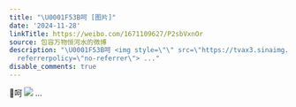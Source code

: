 ```yaml
---
title: "\U0001F53B呵 [图片]"
date: '2024-11-28'
linkTitle: https://weibo.com/1671109627/P2sbVxnOr
source: 包容万物恒河水的微博
description: "\U0001F53B呵 <img style=\"\" src=\"https://tvax3.sinaimg.cn/large/639b1bfbly1hw2fww2jsej20f30iw79z.jpg\"
  referrerpolicy=\"no-referrer\"> ..."
disable_comments: true
---
```

🔻呵 <img style="" src="https://tvax3.sinaimg.cn/large/639b1bfbly1hw2fww2jsej20f30iw79z.jpg" referrerpolicy="no-referrer"> ...